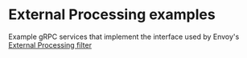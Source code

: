 # External Processing examples

Example gRPC services that implement the interface used by Envoy's [External Processing filter](https://www.envoyproxy.io/docs/envoy/latest/configuration/http/http_filters/ext_proc_filter)